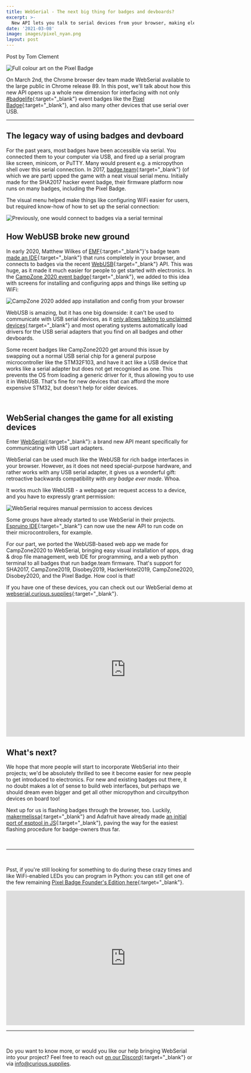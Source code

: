 ```yaml
---
title: WebSerial - The next big thing for badges and devboards?
excerpt: >-
  New API lets you talk to serial devices from your browser, making electronics much more approachable for beginners. 
date: '2021-03-08'
image: images/pixel_nyan.png
layout: post
---
```


Post by Tom Clement

![Full colour art on the Pixel Badge](/images/pixel_nyan.png) 

On March 2nd, the Chrome browser dev team made WebSerial available to the large public in Chrome release 89. In this post, we'll talk about how this new API opens up a whole new dimension for interfacing with not only [#badgelife](https://twitter.com/search?q=badgelife){:target="_blank"} event badges like the [Pixel Badge](/){:target="_blank"}, and also many other devices that use serial over USB.

***

## The legacy way of using badges and devboard

For the past years, most badges have been accessible via serial. You connected them to your computer via USB, and fired up a serial program like screen, minicom, or PuTTY. Many would present e.g. a micropython shell over this serial connection. In 2017, [badge.team](https://bodge.team/team/){:target="_blank"} (of which we are part) upped the game with a neat visual serial menu. Initially made for the SHA2017 hacker event badge, their firmware platform now runs on many badges, including the Pixel Badge.

The visual menu helped make things like configuring WiFi easier for users, but required know-how of how to set up the serial connection:

![Previously, one would connect to badges via a serial terminal](/images/webserial/serial.png) 
 

## How WebUSB broke new ground
In early 2020, Matthew Wilkes of [EMF](https://www.emfcamp.org/){:target="_blank"}'s badge team [made an IDE](https://github.com/MatthewWilkes/tide){:target="_blank"} that runs completely in your browser, and connects to badges via the recent [WebUSB](https://web.dev/usb/){:target="_blank"} API. This was huge, as it made it much easier for people to get started with electronics. In the [CampZone 2020 event badge](https://hackaday.com/2020/07/31/campzone-2020-badge-literally-speaks-to-us/){:target="_blank"}, we added to this idea with screens for installing and configuring apps and things like setting up WiFi:

![CampZone 2020 added app installation and config from your browser](/images/webserial/cz20_apps.png)

WebUSB is amazing, but it has one big downside: it can't be used to communicate with USB serial devices, as it [only allows talking to unclaimed devices](https://stackoverflow.com/a/54449381){:target="_blank"} and most operating systems automatically load drivers for the USB serial adapters that you find on all badges and other devboards.

Some recent badges like CampZone2020 get around this issue by swapping out a normal USB serial chip for a general purpose microcontroller like the STM32F103, and have it act like a USB device that works like a serial adapter but does not get recognised as one. This prevents the OS from loading a generic driver for it, thus allowing you to use it in WebUSB. That's fine for new devices that can afford the more expensive STM32, but doesn't help for older devices.

<br>

## WebSerial changes the game for all existing devices
Enter [WebSerial](https://web.dev/serial/){:target="_blank"}: a brand new API meant specifically for communicating with USB uart adapters. 

WebSerial can be used much like the WebUSB for rich badge interfaces in your browser. However, as it does not need special-purpose hardware, and rather works with any USB serial adapter, it gives us a wonderful gift: retroactive backwards compatibility with _any badge ever made_. Whoa.

It works much like WebUSB - a webpage can request access to a device, and you have to expressly grant permission:

![WebSerial requires manual permission to access devices](/images/webserial/webserial_permission.png)

Some groups have already started to use WebSerial in their projects. [Espruino IDE](https://www.espruino.com/ide/){:target="_blank"} can now use the new API to run code on their microcontrollers, for example.

For our part, we ported the WebUSB-based web app we made for CampZone2020 to WebSerial, bringing easy visual installation of apps, drag & drop file management, web IDE for programming, and a web python terminal to all badges that run badge.team firmware. That's support for SHA2017, CampZone2019, Disobey2019, HackerHotel2019, CampZone2020, Disobey2020, and the Pixel Badge. How cool is that!

If you have one of these devices, you can check out our WebSerial demo at [webserial.curious.supplies](https://webserial.curious.supplies){:target="_blank"}.

<iframe src="https://player.vimeo.com/video/520706554" width="640" height="360" frameborder="0" allow="autoplay; fullscreen" allowfullscreen></iframe>


## What's next?

We hope that more people will start to incorporate WebSerial into their projects; we'd be absolutely thrilled to see it become easier for new people to get introduced to electronics. For new and existing badges out there, it no doubt makes a lot of sense to build web interfaces, but perhaps we should dream even bigger and get all other micropython and circuitpython devices on board too!

Next up for us is flashing badges through the browser, too. Luckily, [makermelissa](https://github.com/makermelissa){:target="_blank"} and Adafruit have already made [an initial port of esptool in JS](https://github.com/adafruit/Adafruit_WebSerial_ESPTool){:target="_blank"}, paving the way for the easiest flashing procedure for badge-owners thus far.

<br>

***

<br>

Psst, if you're still looking for something to do during these crazy times and like WiFi-enabled LEDs you can program in Python: you can still get one of the few remaining [Pixel Badge Founder's Edition here](/){:target="_blank"}.
<iframe src="https://player.vimeo.com/video/489924539" width="640" height="360" frameborder="0" allow="autoplay; fullscreen" allowfullscreen></iframe>

<br>

***

<br>

Do you want to know more, or would you like our help bringing WebSerial into your project? Feel free to reach out [on our Discord](/docs/community){:target="_blank"} or via info@curious.supplies.